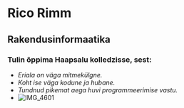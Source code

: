 # Rico Rimm
## Rakendusinformaatika
### Tulin õppima Haapsalu kolledzisse, sest: 
- *Eriala on väga mitmekülgne.* 
- *Koht ise väga kodune ja hubane.*
- *Tundnud pikemat aega huvi programmeerimise vastu.*
- ![IMG_4601](https://github.com/user-attachments/assets/776d791e-866b-4802-aaec-237728642ef3)

